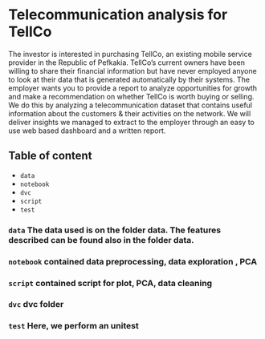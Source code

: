 # Telecommunication analysis for TellCo
The investor is interested in purchasing TellCo, an existing mobile service provider in the Republic of Pefkakia.  TellCo’s current owners have been willing to share their financial information but have never employed anyone to look at their data that is generated automatically by their systems. The employer wants you to provide a report to analyze opportunities for growth and make a recommendation on whether TellCo is worth buying or selling.  We do this by analyzing a telecommunication dataset that contains useful information about the customers & their activities on the network. We will deliver insights we managed to extract to the employer through an easy to use web based dashboard and a written report.

## Table of content

- ``data``
- ``notebook``
- ``dvc``
- ``script``
- ``test`` 



### ``data`` The data used is on the folder data. The features described can be found also in the folder data.
### ``notebook`` contained data preprocessing, data exploration , PCA
### ``script`` contained script for plot, PCA, data cleaning
### ``dvc``  dvc folder
### ``test``   Here, we perform an unitest
